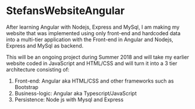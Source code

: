 # StefansWebsiteAngular
After learning Angular with Nodejs, Express and MySql, I am making my website that was implemented using only front-end and hardcoded data into a multi-tier application with the Front-end in Angular and Nodejs, Express and MySql as backend.

This will be an ongoing project during Summer 2018 and will take my earlier website coded in JavaScript and HTML/CSS and will turn it into a 3 tier architecture consisting of:
1) Front-end: Angular aka HTML/CSS and other frameworks such as Bootstrap
2) Business-logic: Angular aka Typescript/JavaScript
3) Persistence: Node js with Mysql and Express
